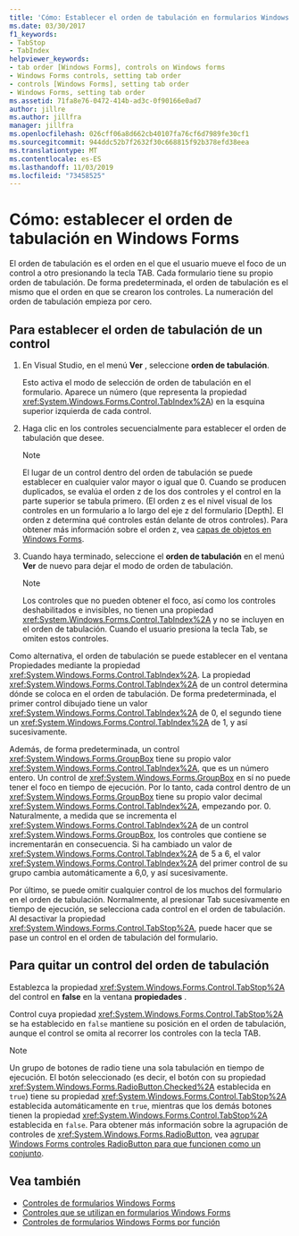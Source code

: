 ```yaml
---
title: 'Cómo: Establecer el orden de tabulación en formularios Windows Forms'
ms.date: 03/30/2017
f1_keywords:
- TabStop
- TabIndex
helpviewer_keywords:
- tab order [Windows Forms], controls on Windows forms
- Windows Forms controls, setting tab order
- controls [Windows Forms], setting tab order
- Windows Forms, setting tab order
ms.assetid: 71fa8e76-0472-414b-ad3c-0f90166e0ad7
author: jillre
ms.author: jillfra
manager: jillfra
ms.openlocfilehash: 026cff06a8d662cb40107fa76cf6d7989fe30cf1
ms.sourcegitcommit: 944ddc52b7f2632f30c668815f92b378efd38eea
ms.translationtype: MT
ms.contentlocale: es-ES
ms.lasthandoff: 11/03/2019
ms.locfileid: "73458525"
---
```

# <a name="how-to-set-the-tab-order-on-windows-forms"></a>Cómo: establecer el orden de tabulación en Windows Forms

El orden de tabulación es el orden en el que el usuario mueve el foco de un control a otro presionando la tecla TAB. Cada formulario tiene su propio orden de tabulación. De forma predeterminada, el orden de tabulación es el mismo que el orden en que se crearon los controles. La numeración del orden de tabulación empieza por cero.

## <a name="to-set-the-tab-order-of-a-control"></a>Para establecer el orden de tabulación de un control

1. En Visual Studio, en el menú **Ver** , seleccione **orden de tabulación**.

   Esto activa el modo de selección de orden de tabulación en el formulario. Aparece un número (que representa la propiedad <xref:System.Windows.Forms.Control.TabIndex%2A>) en la esquina superior izquierda de cada control.

2. Haga clic en los controles secuencialmente para establecer el orden de tabulación que desee.

   > [!NOTE]
   > El lugar de un control dentro del orden de tabulación se puede establecer en cualquier valor mayor o igual que 0. Cuando se producen duplicados, se evalúa el orden z de los dos controles y el control en la parte superior se tabula primero. (El orden z es el nivel visual de los controles en un formulario a lo largo del eje z del formulario [Depth]. El orden z determina qué controles están delante de otros controles). Para obtener más información sobre el orden z, vea [capas de objetos en Windows Forms](how-to-layer-objects-on-windows-forms.md).

3. Cuando haya terminado, seleccione el **orden de tabulación** en el menú **Ver** de nuevo para dejar el modo de orden de tabulación.

   > [!NOTE]
   > Los controles que no pueden obtener el foco, así como los controles deshabilitados e invisibles, no tienen una propiedad <xref:System.Windows.Forms.Control.TabIndex%2A> y no se incluyen en el orden de tabulación. Cuando el usuario presiona la tecla Tab, se omiten estos controles.

Como alternativa, el orden de tabulación se puede establecer en el ventana Propiedades mediante la propiedad <xref:System.Windows.Forms.Control.TabIndex%2A>. La propiedad <xref:System.Windows.Forms.Control.TabIndex%2A> de un control determina dónde se coloca en el orden de tabulación. De forma predeterminada, el primer control dibujado tiene un valor <xref:System.Windows.Forms.Control.TabIndex%2A> de 0, el segundo tiene un <xref:System.Windows.Forms.Control.TabIndex%2A> de 1, y así sucesivamente.

Además, de forma predeterminada, un control <xref:System.Windows.Forms.GroupBox> tiene su propio valor <xref:System.Windows.Forms.Control.TabIndex%2A>, que es un número entero. Un control de <xref:System.Windows.Forms.GroupBox> en sí no puede tener el foco en tiempo de ejecución. Por lo tanto, cada control dentro de un <xref:System.Windows.Forms.GroupBox> tiene su propio valor decimal <xref:System.Windows.Forms.Control.TabIndex%2A>, empezando por. 0. Naturalmente, a medida que se incrementa el <xref:System.Windows.Forms.Control.TabIndex%2A> de un control <xref:System.Windows.Forms.GroupBox>, los controles que contiene se incrementarán en consecuencia. Si ha cambiado un valor de <xref:System.Windows.Forms.Control.TabIndex%2A> de 5 a 6, el valor <xref:System.Windows.Forms.Control.TabIndex%2A> del primer control de su grupo cambia automáticamente a 6,0, y así sucesivamente.

Por último, se puede omitir cualquier control de los muchos del formulario en el orden de tabulación. Normalmente, al presionar Tab sucesivamente en tiempo de ejecución, se selecciona cada control en el orden de tabulación. Al desactivar la propiedad <xref:System.Windows.Forms.Control.TabStop%2A>, puede hacer que se pase un control en el orden de tabulación del formulario.

## <a name="to-remove-a-control-from-the-tab-order"></a>Para quitar un control del orden de tabulación

Establezca la propiedad <xref:System.Windows.Forms.Control.TabStop%2A> del control en **false** en la ventana **propiedades** .

Control cuya propiedad <xref:System.Windows.Forms.Control.TabStop%2A> se ha establecido en `false` mantiene su posición en el orden de tabulación, aunque el control se omita al recorrer los controles con la tecla TAB.

> [!NOTE]
> Un grupo de botones de radio tiene una sola tabulación en tiempo de ejecución. El botón seleccionado (es decir, el botón con su propiedad <xref:System.Windows.Forms.RadioButton.Checked%2A> establecida en `true`) tiene su propiedad <xref:System.Windows.Forms.Control.TabStop%2A> establecida automáticamente en `true`, mientras que los demás botones tienen la propiedad <xref:System.Windows.Forms.Control.TabStop%2A> establecida en `false`. Para obtener más información sobre la agrupación de controles de <xref:System.Windows.Forms.RadioButton>, vea [agrupar Windows Forms controles RadioButton para que funcionen como un conjunto](how-to-group-windows-forms-radiobutton-controls-to-function-as-a-set.md).

## <a name="see-also"></a>Vea también

- [Controles de formularios Windows Forms](index.md)
- [Controles que se utilizan en formularios Windows Forms](controls-to-use-on-windows-forms.md)
- [Controles de formularios Windows Forms por función](windows-forms-controls-by-function.md)
